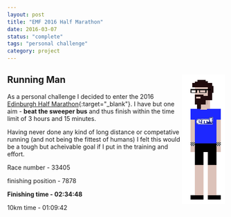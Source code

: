 ```yaml
---
layout: post
title: "EMF 2016 Half Marathon"
date: 2016-03-07
status: "complete"
tags: "personal challenge"
category: project
---
```


## Running Man <img align="right" src="/projects/img/8bitscottemf.png">
As a personal challenge I decided to enter the 2016 [Edinburgh Half Marathon]{:target="_blank"}. I have but one aim - **beat the sweeper bus** and thus finish within the time limit of 3 hours and 15 minutes.

Having never done any kind of long distance or competative running (and not being the fittest of humans) I felt this would be a tough but acheivable goal if I put in the training and effort.


Race number - 33405

finishing position - 7878

**Finishing time - 02:34:48**

10km time - 01:09:42



[Edinburgh Half Marathon]: https://www.edinburghmarathon.com/


